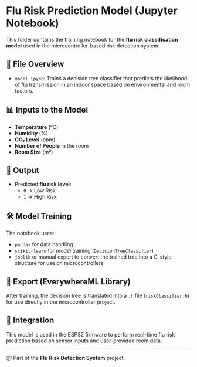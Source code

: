 # Flu Risk Prediction Model (Jupyter Notebook)

This folder contains the training notebook for the **flu risk classification model** used in the microcontroller-based risk detection system.

## 📓 File Overview

- `model.ipynb`: Trains a decision tree classifier that predicts the likelihood of flu transmission in an indoor space based on environmental and room factors.

## 📊 Inputs to the Model

- **Temperature** (°C)
- **Humidity** (%)
- **CO₂ Level** (ppm)
- **Number of People** in the room
- **Room Size** (m²)

## 🧠 Output

- Predicted **flu risk level**:
  - `0` → Low Risk
  - `1` → High Risk

## 🛠️ Model Training

The notebook uses:
- `pandas` for data handling
- `scikit-learn` for model training (`DecisionTreeClassifier`)
- `joblib` or manual export to convert the trained tree into a C-style structure for use on microcontrollers

## 💾 Export (EverywhereML Library)

After training, the decision tree is translated into a `.h` file (`riskClassifier.h`) for use directly in the microcontroller project.

## 🔁 Integration

This model is used in the ESP32 firmware to perform real-time flu risk prediction based on sensor inputs and user-provided room data.

---

📦 Part of the **Flu Risk Detection System** project.
